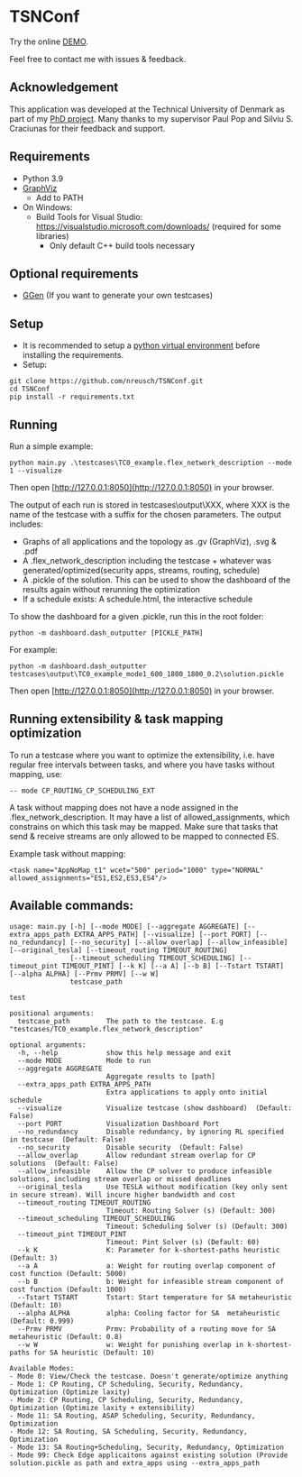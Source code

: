 # TSNConf

Try the online [DEMO](https://tsnconf-0202fa94a705.herokuapp.com/).

Feel free to contact me with issues & feedback.

## Acknowledgement
This application was developed at the Technical University of Denmark as part of my [PhD project](https://orbit.dtu.dk/en/publications/safety-and-security-aware-configuration-synthesis-for-time-sensit).
Many thanks to my supervisor Paul Pop and Silviu S. Craciunas for their feedback and support.

## Requirements
- Python 3.9
- [GraphViz](https://graphviz.org/download/)
    - Add to PATH
- On Windows: 
    - Build Tools for Visual Studio: https://visualstudio.microsoft.com/downloads/ (required for some libraries) 
        - Only default C++ build tools necessary

## Optional requirements
- [GGen](https://github.com/perarnau/ggen) (If you want to generate your own testcases)

## Setup
- It is recommended to setup a [python virtual environment](https://docs.python.org/3/library/venv.html) before installing the requirements.
- Setup:
```
git clone https://github.com/nreusch/TSNConf.git
cd TSNConf
pip install -r requirements.txt
```

## Running
Run a simple example:
```
python main.py .\testcases\TC0_example.flex_network_description --mode 1 --visualize
```

Then open [http://127.0.0.1:8050](http://127.0.0.1:8050) in your browser.

The output of each run is stored in testcases\output\XXX\, where XXX is the name of the testcase with a suffix for the chosen parameters.
The output includes:
- Graphs of all applications and the topology as .gv (GraphViz), .svg & .pdf
- A .flex_network_description including the testcase + whatever was generated/optimized(security apps, streams, routing, schedule)
- A .pickle of the solution. This can be used to show the dashboard of the results again without rerunning the optimization
- If a schedule exists: A schedule.html, the interactive schedule

To show the dashboard for a given .pickle, run this in the root folder:
```
python -m dashboard.dash_outputter [PICKLE_PATH]
```

For example:
```
python -m dashboard.dash_outputter testcases\output\TC0_example_mode1_600_1800_1800_0.2\solution.pickle
```

Then open [http://127.0.0.1:8050](http://127.0.0.1:8050) in your browser.

## Running extensibility & task mapping optimization
To run a testcase where you want to optimize the extensibility, i.e. have regular free intervals between tasks, and where you have tasks without mapping, use:
```
-- mode CP_ROUTING_CP_SCHEDULING_EXT
```

A task without mapping does not have a node assigned in the .flex_network_description. It may have a list of allowed_assignments, which constrains on which this task may be mapped. Make sure that tasks that send & receive streams are only allowed to be mapped to connected ES.

Example task without mapping:
```
<task name="AppNoMap_t1" wcet="500" period="1000" type="NORMAL" allowed_assignments="ES1,ES2,ES3,ES4"/>
```

## Available commands:
```
usage: main.py [-h] [--mode MODE] [--aggregate AGGREGATE] [--extra_apps_path EXTRA_APPS_PATH] [--visualize] [--port PORT] [--no_redundancy] [--no_security] [--allow_overlap] [--allow_infeasible] [--original_tesla] [--timeout_routing TIMEOUT_ROUTING]
               [--timeout_scheduling TIMEOUT_SCHEDULING] [--timeout_pint TIMEOUT_PINT] [--k K] [--a A] [--b B] [--Tstart TSTART] [--alpha ALPHA] [--Prmv PRMV] [--w W]
               testcase_path

test

positional arguments:
  testcase_path         The path to the testcase. E.g "testcases/TC0_example.flex_network_description"

optional arguments:
  -h, --help            show this help message and exit
  --mode MODE           Mode to run
  --aggregate AGGREGATE
                        Aggregate results to [path]
  --extra_apps_path EXTRA_APPS_PATH
                        Extra applications to apply onto initial schedule
  --visualize           Visualize testcase (show dashboard)  (Default: False)
  --port PORT           Visualization Dashboard Port
  --no_redundancy       Disable redundancy, by ignoring RL specified in testcase  (Default: False)
  --no_security         Disable security  (Default: False)
  --allow_overlap       Allow redundant stream overlap for CP solutions  (Default: False)
  --allow_infeasible    Allow the CP solver to produce infeasible solutions, including stream overlap or missed deadlines
  --original_tesla      Use TESLA without modification (key only sent in secure stream). Will incure higher bandwidth and cost
  --timeout_routing TIMEOUT_ROUTING
                        Timeout: Routing Solver (s) (Default: 300)
  --timeout_scheduling TIMEOUT_SCHEDULING
                        Timeout: Scheduling Solver (s) (Default: 300)
  --timeout_pint TIMEOUT_PINT
                        Timeout: Pint Solver (s) (Default: 60)
  --k K                 K: Parameter for k-shortest-paths heuristic (Default: 3)
  --a A                 a: Weight for routing overlap component of cost function (Default: 5000)
  --b B                 b: Weight for infeasible stream component of cost function (Default: 1000)
  --Tstart TSTART       Tstart: Start temperature for SA metaheuristic (Default: 10)
  --alpha ALPHA         alpha: Cooling factor for SA  metaheuristic (Default: 0.999)
  --Prmv PRMV           Prmv: Probability of a routing move for SA metaheuristic (Default: 0.8)
  --w W                 w: Weight for punishing overlap in k-shortest-paths for SA heuristic (Default: 10)

Available Modes:
- Mode 0: View/Check the testcase. Doesn't generate/optimize anything
- Mode 1: CP Routing, CP Scheduling, Security, Redundancy, Optimization (Optimize laxity)
- Mode 2: CP Routing, CP Scheduling, Security, Redundancy, Optimization (Optimize laxity + extensibility)
- Mode 11: SA Routing, ASAP Scheduling, Security, Redundancy, Optimization
- Mode 12: SA Routing, SA Scheduling, Security, Redundancy, Optimization
- Mode 13: SA Routing+Scheduling, Security, Redundancy, Optimization
- Mode 99: Check Edge applicaitons against existing solution (Provide solution.pickle as path and extra_apps using --extra_apps_path
```
